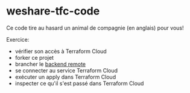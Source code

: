 # weshare-tfc-code

Ce code tire au hasard un animal de compagnie (en anglais) pour vous!

Exercice:
- vérifier son accès à Terraform Cloud
- forker ce projet
- brancher le [backend remote](https://www.terraform.io/docs/language/settings/backends/remote.html#example-configurations)
- se connecter au service Terraform Cloud
- exécuter un apply dans Terraform Cloud
- inspecter ce qu'il s'est passé dans Terraform Cloud
